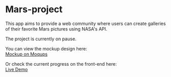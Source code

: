 # Mars-project

This app aims to provide a web community where users can create galleries of their favorite Mars pictures using NASA's API.

The project is currently on pause.

You can view the mockup design here:  
[Mockup on Moqups](https://app.moqups.com/5HAK8fY6JQJ8QzaxXVaKKUtvhOzqWhlq/view/page/ad64222d5)

Or check the current progress on the front-end here:  
[Live Demo](https://mars-today.netlify.app/)


